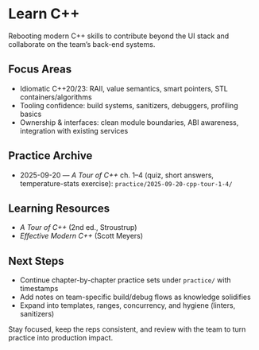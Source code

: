 # Learn C++

Rebooting modern C++ skills to contribute beyond the UI stack and collaborate on the team’s back-end systems.

## Focus Areas
- Idiomatic C++20/23: RAII, value semantics, smart pointers, STL containers/algorithms
- Tooling confidence: build systems, sanitizers, debuggers, profiling basics
- Ownership & interfaces: clean module boundaries, ABI awareness, integration with existing services

## Practice Archive
- 2025-09-20 — *A Tour of C++* ch. 1–4 (quiz, short answers, temperature-stats exercise): `practice/2025-09-20-cpp-tour-1-4/`

## Learning Resources
- *A Tour of C++* (2nd ed., Stroustrup)
- *Effective Modern C++* (Scott Meyers)

## Next Steps
- Continue chapter-by-chapter practice sets under `practice/` with timestamps
- Add notes on team-specific build/debug flows as knowledge solidifies
- Expand into templates, ranges, concurrency, and hygiene (linters, sanitizers)

Stay focused, keep the reps consistent, and review with the team to turn practice into production impact.
